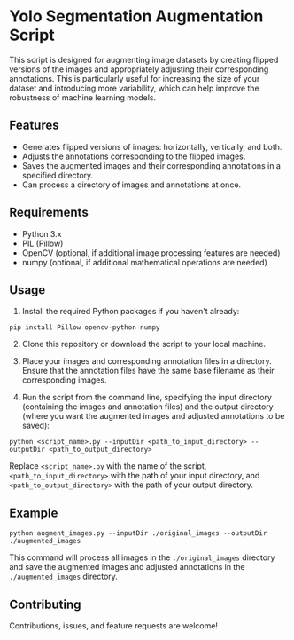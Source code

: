 # Yolo Segmentation Augmentation Script

This script is designed for augmenting image datasets by creating flipped versions of the images and appropriately adjusting their corresponding annotations. This is particularly useful for increasing the size of your dataset and introducing more variability, which can help improve the robustness of machine learning models.

## Features

- Generates flipped versions of images: horizontally, vertically, and both.
- Adjusts the annotations corresponding to the flipped images.
- Saves the augmented images and their corresponding annotations in a specified directory.
- Can process a directory of images and annotations at once.

## Requirements

- Python 3.x
- PIL (Pillow)
- OpenCV (optional, if additional image processing features are needed)
- numpy (optional, if additional mathematical operations are needed)

## Usage

1. Install the required Python packages if you haven't already:

```
pip install Pillow opencv-python numpy
```


2. Clone this repository or download the script to your local machine.

3. Place your images and corresponding annotation files in a directory. Ensure that the annotation files have the same base filename as their corresponding images.

4. Run the script from the command line, specifying the input directory (containing the images and annotation files) and the output directory (where you want the augmented images and adjusted annotations to be saved):

```
python <script_name>.py --inputDir <path_to_input_directory> --outputDir <path_to_output_directory>
```


Replace `<script_name>.py` with the name of the script, `<path_to_input_directory>` with the path of your input directory, and `<path_to_output_directory>` with the path of your output directory.

## Example

```
python augment_images.py --inputDir ./original_images --outputDir ./augmented_images
```


This command will process all images in the `./original_images` directory and save the augmented images and adjusted annotations in the `./augmented_images` directory.

## Contributing

Contributions, issues, and feature requests are welcome!
